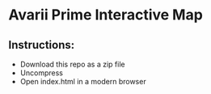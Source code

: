 # Avarii Prime Interactive Map

## Instructions:
- Download this repo as a zip file
- Uncompress
- Open index.html in a modern browser
